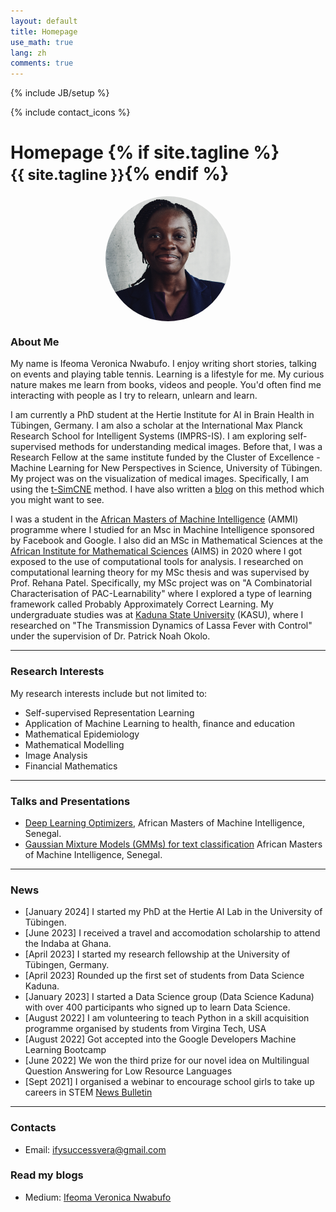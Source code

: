 ```yaml
---
layout: default
title: Homepage
use_math: true
lang: zh
comments: true
---
```

{% include JB/setup %}
<div class="page-header">
  <div class="pull-right">
    {% include contact_icons %}
  </div>
  <h1>
    Homepage
    {% if site.tagline %}<br/><small>{{ site.tagline }}</small>{% endif %}
  </h1>
</div>

<style>
img {
  display: block;
  margin-left: auto;
  margin-right: auto;
  width: 50%;
  border-radius: 50%;
}
</style>

<img src="images/passport-ifeoma.png" class="center" style="width:200px">


### About Me

My name is Ifeoma Veronica Nwabufo. I enjoy writing short stories, talking on events and playing table tennis. Learning is a lifestyle for me. My curious nature makes me learn from books, videos and people. You'd often find me interacting with people as I try to relearn, unlearn and learn. 

I am currently a PhD student at the Hertie Institute for AI in Brain Health in Tübingen, Germany. I am also a scholar at the International Max Planck Research School for Intelligent Systems (IMPRS-IS). I am exploring self-supervised methods for understanding medical images. 
Before that, I was a Research Fellow at the same institute funded by the Cluster of Excellence - Machine Learning for New Perspectives in Science, University of Tübingen. My project was on the visualization of medical images. Specifically, I am using the <a href="https://arxiv.org/abs/2210.09879">t-SimCNE</a> method. I have also written a <a href="https://ifysuccessvera.medium.com/unsupervised-visualization-of-images-using-t-simcne-23a9ad15f0">blog</a> on this method which you might want to see.

I was a student in the [African Masters of Machine Intelligence](https://aimsammi.org/) (AMMI) programme where I studied for an Msc in Machine Intelligence sponsored by Facebook and Google. I also did an MSc in Mathematical Sciences at the [African Institute for Mathematical Sciences](https://aims-senegal.org/) (AIMS) in 2020 where I got exposed to the use of computational tools for analysis. I researched on computational learning theory for my MSc thesis and was supervised by Prof. Rehana Patel. Specifically, my MSc project was on "A Combinatorial Characterisation of PAC-Learnability" where I explored a type of learning framework called Probably Approximately Correct Learning. My undergraduate studies was at [Kaduna State University](https://kasu.edu.ng) (KASU), where I researched on "The Transmission Dynamics of Lassa Fever with Control" under the supervision of Dr. Patrick Noah Okolo.

---

### Research Interests
My research interests include but not limited to:
- Self-supervised Representation Learning
- Application of Machine Learning to health, finance and education
- Mathematical Epidemiology
- Mathematical Modelling
- Image Analysis 
- Financial Mathematics

---

### Talks and Presentations
- [Deep Learning Optimizers](/archive/optimizers.pdf),  African Masters of Machine Intelligence, Senegal.
- [Gaussian Mixture Models (GMMs) for text classification](/archive/gauusian.pdf) African Masters of Machine Intelligence, Senegal.

---

### News
- [January 2024] I started my PhD at the Hertie AI Lab in the University of Tübingen.
- [June 2023] I received a travel and accomodation scholarship to attend the Indaba at Ghana.
- [April 2023] I started my research fellowship at the University of Tübingen, Germany.
- [April 2023] Rounded up the first set of students from Data Science Kaduna.
- [January 2023] I started a Data Science group (Data Science Kaduna) with over 400 participants who signed up to learn Data Science.
- [August 2022] I am volunteering to teach Python in a skill acquisition programme organised by students from Virgina Tech, USA
- [August 2022] Got accepted into the Google Developers Machine Learning Bootcamp 
- [June 2022] We won the third prize for our novel idea on Multilingual Question Answering for Low Resource Languages
- [Sept 2021] I organised a webinar to encourage school girls to take up careers in STEM [News Bulletin](https://dotakeaction.org/impact/ifeoma-veronica-nwabufo-encourages-young-girls-in-her-community-to-pursue-career-paths-in-stem/)

---

### Contacts
- Email: ifysuccessvera@gmail.com

### Read my blogs
- Medium: [Ifeoma Veronica Nwabufo](http://ifysuccessvera.medium.com/)